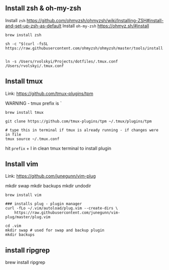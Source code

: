 ## Install zsh & oh-my-zsh

Install `zsh` https://github.com/ohmyzsh/ohmyzsh/wiki/Installing-ZSH#install-and-set-up-zsh-as-default
Install `oh-my-zsh` https://ohmyz.sh/#install

```
brew install zsh

sh -c "$(curl -fsSL https://raw.githubusercontent.com/ohmyzsh/ohmyzsh/master/tools/install.sh)"


ln -s /Users/rvolskyi/Projects/dotfiles/.tmux.conf /Users/rvolskyi/.tmux.conf
```


## Install tmux

Link: https://github.com/tmux-plugins/tpm

WARNING - tmux prefix is \`

```
brew install tmux

git clone https://github.com/tmux-plugins/tpm ~/.tmux/plugins/tpm

# type this in terminal if tmux is already running - if changes were in file
tmux source ~/.tmux.conf

```

hit  `prefix` + I in clean tmux terminal to install plugin



## Install vim
Link: https://github.com/junegunn/vim-plug


mkdir swap
mkdir backups
mkdir undodir

```
brew install vim

### installs plug - plugin manager
curl -fLo ~/.vim/autoload/plug.vim --create-dirs \
    https://raw.githubusercontent.com/junegunn/vim-plug/master/plug.vim

cd .vim
mkdir swap # used for swap and backup plugin
mkdir backups

```

## install ripgrep

brew install ripgrep
